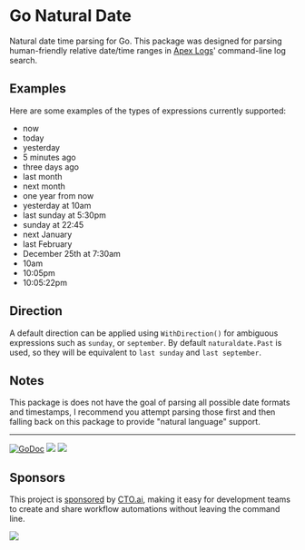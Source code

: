 # Go Natural Date

Natural date time parsing for Go. This package was designed for parsing human-friendly relative date/time ranges in [Apex Logs](https://apex.sh/logs/)' command-line log search.

## Examples

Here are some examples of the types of expressions currently supported:

- now
- today
- yesterday
- 5 minutes ago
- three days ago
- last month
- next month
- one year from now
- yesterday at 10am
- last sunday at 5:30pm
- sunday at 22:45
- next January
- last February
- December 25th at 7:30am
- 10am
- 10:05pm
- 10:05:22pm

## Direction

A default direction can be applied using `WithDirection()` for ambiguous expressions such as `sunday`, or `september`. By default `naturaldate.Past` is used, so they will be equivalent to `last sunday` and `last september`.

## Notes

This package is does not have the goal of parsing all possible date formats and timestamps, I recommend you attempt parsing those first and then falling back on this package to provide "natural language" support. 

---

[![GoDoc](https://godoc.org/github.com/tj/go-naturaldate?status.svg)](https://godoc.org/github.com/tj/go-naturaldate)
![](https://img.shields.io/badge/license-MIT-blue.svg)
![](https://img.shields.io/badge/status-stable-green.svg)

## Sponsors

This project is [sponsored](https://github.com/sponsors/tj) by [CTO.ai](https://cto.ai/), making it easy for development teams to create and share workflow automations without leaving the command line. 

[![](https://apex-software.imgix.net/github/sponsors/cto.png)](https://cto.ai/)